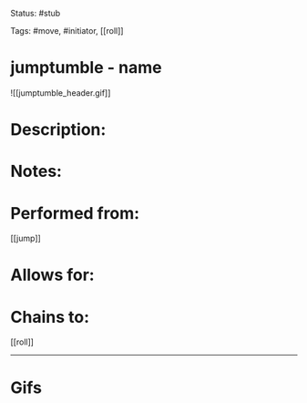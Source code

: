 Status: #stub 

Tags: #move, #initiator, [[roll]]

# jumptumble - name
![[jumptumble_header.gif]]
# Description:


# Notes:


# Performed from:
[[jump]]

# Allows for:


# Chains to:
[[roll]]

___
# Gifs
